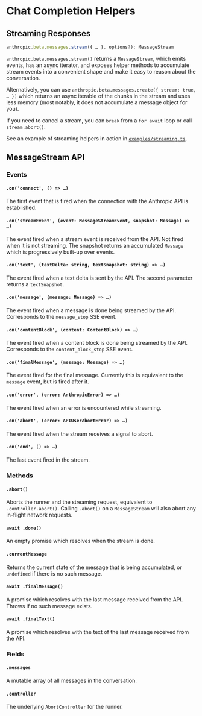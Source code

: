 # Chat Completion Helpers

## Streaming Responses

```ts
anthropic.beta.messages.stream({ … }, options?): MessageStream
```

`anthropic.beta.messages.stream()` returns a `MessageStream`, which emits events, has an async
iterator, and exposes helper methods to accumulate stream events into a convenient shape and make it easy to reason
about the conversation.

Alternatively, you can use `anthropic.beta.messages.create({ stream: true, … })` which returns an async
iterable of the chunks in the stream and uses less memory (most notably, it does not accumulate a message
object for you).

If you need to cancel a stream, you can `break` from a `for await` loop or call `stream.abort()`.

See an example of streaming helpers in action in [`examples/streaming.ts`](examples/streaming.ts).

## MessageStream API

### Events

#### `.on('connect', () => …)`

The first event that is fired when the connection with the Anthropic API is established.

#### `.on('streamEvent', (event: MessageStreamEvent, snapshot: Message) => …)`

The event fired when a stream event is received from the API. Not fired when it is not streaming. The snapshot
returns an accumulated `Message` which is progressively built-up over events.

#### `.on('text', (textDelta: string, textSnapshot: string) => …)`

The event fired when a text delta is sent by the API. The second parameter returns a `textSnapshot`.

#### `.on('message', (message: Message) => …)`

The event fired when a message is done being streamed by the API. Corresponds to the `message_stop` SSE event.

#### `.on('contentBlock', (content: ContentBlock) => …)`

The event fired when a content block is done being streamed by the API. Corresponds to the
`content_block_stop` SSE event.

#### `.on('finalMessage', (message: Message) => …)`

The event fired for the final message. Currently this is equivalent to the `message` event, but is fired after
it.

#### `.on('error', (error: AnthropicError) => …)`

The event fired when an error is encountered while streaming.

#### `.on('abort', (error: APIUserAbortError) => …)`

The event fired when the stream receives a signal to abort.

#### `.on('end', () => …)`

The last event fired in the stream.

### Methods

#### `.abort()`

Aborts the runner and the streaming request, equivalent to `.controller.abort()`. Calling `.abort()` on a
`MessageStream` will also abort any in-flight network requests.

#### `await .done()`

An empty promise which resolves when the stream is done.

#### `.currentMessage`

Returns the current state of the message that is being accumulated, or `undefined` if there is no such
message.

#### `await .finalMessage()`

A promise which resolves with the last message received from the API. Throws if no such message exists.

#### `await .finalText()`

A promise which resolves with the text of the last message received from the API.

### Fields

#### `.messages`

A mutable array of all messages in the conversation.

#### `.controller`

The underlying `AbortController` for the runner.
